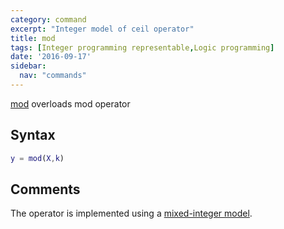 ```yaml
---
category: command
excerpt: "Integer model of ceil operator"
title: mod
tags: [Integer programming representable,Logic programming]
date: '2016-09-17'
sidebar:
  nav: "commands"
---
```


[mod](/command/mod) overloads mod operator

## Syntax

````matlab
y = mod(X,k)
````

## Comments

The operator is implemented using a [mixed-integer model](/tutorial/nonlinearoperatorsmixedinteger).
